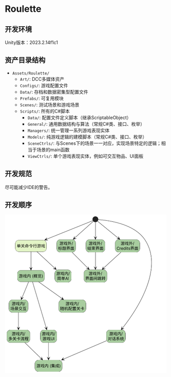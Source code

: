 # Roulette

## 开发环境

Unity版本：2023.2.14f1c1

## 资产目录结构

- `Assets/Roulette/`
    - `Art/`: DCC多媒体资产
    - `Configs/`: 游戏配置文件
    - `Data/`: 存档和数据密集型配置文件
    - `Prefabs/`: 可复用模块
    - `Scenes/`: 测试场景和游戏场景
    - `Scripts/`: 所有的C#脚本
        - `Data/`: 配置文件定义脚本（继承ScriptableObject）
        - `General/`: 通用数据结构与算法（常规C#类、接口、枚举）
        - `Managers/`: 统一管理一系列游戏表现实体
        - `Models/`: 纯游戏逻辑的建模脚本（常规C#类、接口、枚举）
        - `SceneCtrls/`: 与Scenes下的场景一一对应，实现场景特定的逻辑；相当于场景的main函数
        - `ViewCtrls/`: 单个游戏表现实体，例如可交互物品、UI面板

## 开发规范

尽可能减少IDE的警告。

## 开发顺序

![开发顺序示意图](Docs/Tasks.png)
